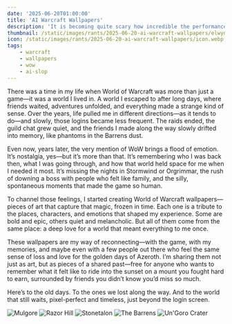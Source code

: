 ```yaml
---
date: '2025-06-20T01:00:00'
title: 'AI Warcraft Wallpapers'
description: 'It is becoming quite scary how incredible the performance of image generation is of modern LLMs.'
thumbnail: /static/images/rants/2025-06-20-ai-warcraft-wallpapers/elwynn.webp
icon: /static/images/rants/2025-06-20-ai-warcraft-wallpapers/icon.webp
tags:
    - warcraft
    - wallpapers
    - wow
    - ai-slop
---
```


There was a time in my life when World of Warcraft was more than just a game—it was a world I lived
in. A world I escaped to after long days, where friends waited, adventures unfolded, and everything
made a strange kind of sense. Over the years, life pulled me in different directions—as it tends to
do—and slowly, those logins became less frequent. The raids ended, the guild chat grew quiet, and
the friends I made along the way slowly drifted into memory, like phantoms in the Barrens dust.

Even now, years later, the very mention of WoW brings a flood of emotion. It’s nostalgia, yes—but
it’s more than that. It’s remembering who I was back then, what I was going through, and how that
world held space for me when I needed it most. It’s missing the nights in Stormwind or Orgrimmar,
the rush of downing a boss with people who felt like family, and the silly, spontaneous moments
that made the game so human.

To channel those feelings, I started creating World of Warcraft wallpapers—pieces of art that
capture that magic, frozen in time. Each one is a tribute to the places, characters, and emotions
that shaped my experience. Some are bold and epic, others quiet and melancholic. But all of them
come from the same place: a deep love for a world that meant everything to me once.

These wallpapers are my way of reconnecting—with the game, with my memories, and maybe even with a
few people out there who feel the same sense of loss and love for the golden days of Azeroth. I’m
sharing them not just as art, but as pieces of a shared past—free for anyone who wants to remember
what it felt like to ride into the sunset on a mount you fought hard to earn, surrounded by friends
you didn’t know you’d miss so much.

Here’s to the old days. To the ones we lost along the way. And to the world that still waits,
pixel-perfect and timeless, just beyond the login screen.

![Mulgore](https://feed.strong.scot/static/images/rants/2025-01-02-ai-warcraft-wallpapers/elwynn.webp)
![Razor Hill](https://feed.strong.scot/static/images/rants/2025-01-02-ai-warcraft-wallpapers/razor-hill.png)
![Stonetalon](https://feed.strong.scot/static/images/rants/2025-01-02-ai-warcraft-wallpapers/stonetalon.png)
![The Barrens](https://feed.strong.scot/static/images/rants/2025-01-02-ai-warcraft-wallpapers/barrens.png)
![Un'Goro Crater](https://feed.strong.scot/static/images/rants/2025-01-02-ai-warcraft-wallpapers/un-goro-crater.png)